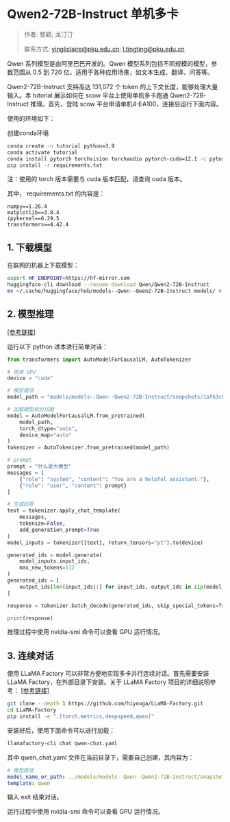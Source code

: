 # Qwen2-72B-Instruct 单机多卡

> 作者: 黎颖; 龙汀汀
>
> 联系方式: yingliclaire@pku.edu.cn;   l.tingting@pku.edu.cn


Qwen 系列模型是由阿里巴巴开发的。Qwen 模型系列包括不同规模的模型，参数范围从 0.5 到 720 亿，适用于各种应用场景，如文本生成、翻译、问答等。

Qwen2-72B-Instruct 支持高达 131,072 个 token 的上下文长度，能够处理大量输入。本 tutorial 展示如何在 scow 平台上使用单机多卡跑通 Qwen2-72B-Instruct 推理。首先，登陆 scow 平台申请单机4卡A100，连接后运行下面内容。


使用的环境如下：

创建conda环境

```bash
conda create -n tutorial python=3.9
conda activate tutorial
conda install pytorch torchvision torchaudio pytorch-cuda=12.1 -c pytorch -c nvidia
pip install -r requirements.txt
```

注：使用的 torch 版本需要与 cuda 版本匹配，请查询 cuda 版本。


其中， requirements.txt 的内容是：
```
numpy==1.26.4
matplotlib==3.8.4
ipykernel==6.29.5
transformers==4.42.4
```

## 1. 下载模型

在联网的机器上下载模型：

```bash
export HF_ENDPOINT=https://hf-mirror.com
huggingface-cli download --resume-download Qwen/Qwen2-72B-Instruct
mv ~/.cache/huggingface/hub/models--Qwen--Qwen2-72B-Instruct models/ # 移动到自定义目录
```

## 2. 模型推理

[[参考链接]](https://huggingface.co/Qwen/Qwen2-72B-Instruct-GPTQ-Int4)

运行以下 python 进本进行简单对话：

```python
from transformers import AutoModelForCausalLM, AutoTokenizer

# 使用 GPU
device = "cuda"

# 模型路径
model_path = "models/models--Qwen--Qwen2-72B-Instruct/snapshots/1af63c698f59c4235668ec9c1395468cb7cd7e79"

# 加载模型和分词器
model = AutoModelForCausalLM.from_pretrained(
    model_path,
    torch_dtype="auto",
    device_map="auto"
)
tokenizer = AutoTokenizer.from_pretrained(model_path)

# prompt
prompt = "什么是大模型"
messages = [
    {"role": "system", "content": "You are a helpful assistant."},
    {"role": "user", "content": prompt}
]

# 生成回答
text = tokenizer.apply_chat_template(
    messages,
    tokenize=False,
    add_generation_prompt=True
)
model_inputs = tokenizer([text], return_tensors="pt").to(device)

generated_ids = model.generate(
    model_inputs.input_ids,
    max_new_tokens=512
)
generated_ids = [
    output_ids[len(input_ids):] for input_ids, output_ids in zip(model_inputs.input_ids, generated_ids)
]

response = tokenizer.batch_decode(generated_ids, skip_special_tokens=True)[0]

print(response)
```

推理过程中使用 nvidia-smi 命令可以查看 GPU 运行情况。

## 3. 连续对话

使用 LLaMA Factory 可以非常方便地实现多卡并行连续对话。首先需要安装 LLaMA Factory，在外部目录下安装。关于 LLaMA Factory 项目的详细说明参考： [[参考链接]](https://github.com/hiyouga/LLaMA-Factory)

```bash
git clone --depth 1 https://github.com/hiyouga/LLaMA-Factory.git
cd LLaMA-Factory
pip install -e ".[torch,metrics,deepspeed,qwen]"
```

安装好后，使用下面命令可以进行加载：

```bash
llamafactory-cli chat qwen-chat.yaml
```

其中 qwen_chat.yaml 文件在当前目录下，需要自己创建，其内容为：

```yaml
# 模型路径
model_name_or_path: ../models/models--Qwen--Qwen2-72B-Instruct/snapshots/1af63c698f59c4235668ec9c1395468cb7cd7e79
template: qwen
```

输入 exit 结束对话。

运行过程中使用 nvidia-smi 命令可以查看 GPU 运行情况。




